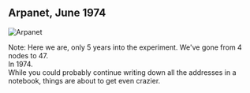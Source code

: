## Arpanet, June 1974<!-- .slide: data-transition="fade" data-transitionSpeed="fast"-->

![Arpanet](https://iamcarrico.github.io/dns-what-do-all-these-letters-mean/images/arpanet-1974-06.jpg "Arpanet, June 1974")

Note:
Here we are, only 5 years into the experiment. We've gone from 4 nodes to 47.
<br>In 1974.
<br>While you could probably continue writing down all the addresses in a notebook, things are about to get even crazier.

